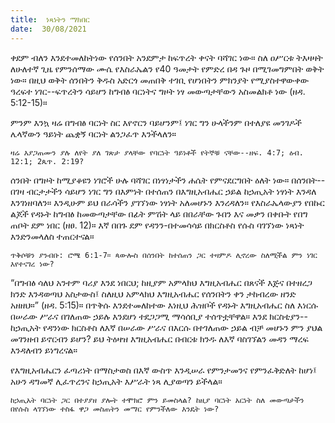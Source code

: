 ```yaml
---
title:  ነጻነትን ማክበር
date:  30/08/2021
---
```


ቀደም ብለን እንደተመለከትነው የሰንበት አንደምታ ከፍጥረት ቀናት ባሻገር ነው። ስለ ዐሥርቱ ትእዛዛት ለሁለተኛ ጊዜ የምንሰማው ሙሴ የእስራኤልን የ40 ዓመታት የምድረ በዳ ጉዞ በሚገመግምበት ወቅት ነው። በዚህ ወቅት ሰንበትን ቅዱስ አድርጎ መጠበቅ ተገቢ የሆነበትን ምክንያት የሚያስተዋውቀው ዓረፍተ ነገር--ፍጥረትን ሳይሆን ከግብፅ ባርነትና ግዞት ነፃ መውጣታቸውን አስመልክቶ ነው (ዘዳ. 5:12-15)።

ምንም እንኳ ዛሬ በግብፅ ባርነት ስር እየኖርን ባይሆንም፤ ነገር ግን ሁላችንም በተለያዩ መንገዶች ሌላኛውን ዓይነት ጨቋኝ ባርነት ልንጋፈጥ እንችላለን።

`ዛሬ እያጋጠሙን ያሉ ለየት ያለ ገጽታ ያላቸው የባርነት ዓይነቶች የትኞቹ ናቸው--ዘፍ. 4:7; ዕብ. 12:1; 2ጴጥ. 2:19?`

ሰንበት በግዞት ከሚያቆዩን ነገሮች ሁሉ ባሻገር በነፃነታችን ሐሴት የምናደርግበት ዕለት ነው። በሰንበት--በገዛ ብርታታችን ሳይሆን ነገር ግን በእምነት በተሰጠን በእግዚአብሔር ኃይል ከኃጢአት ነፃነት እንዳለ እንገነዘባለን። እንዲሁም ይህ በራሳችን ያገኘነው ነፃነት አለመሆኑን እንረዳለን። የእስራኤላውያን የበኩር ልጆች የዳኑት ከግብፅ ከመውጣታቸው በፊት ምሽት ላይ በበራቸው ጉበን እና መቃን በቀቡት የበግ ጠቦት ደም ነበር (ዘፀ. 12)። እኛ በበጉ ደም የዳንን-በተመሳሳይ በክርስቶስ የሱስ ባገኘነው ነጻነት እንድንመላለስ ተጠርተናል።

`ጥቅሶቹን ያንብቡ: ሮሜ 6:1-7። ጳውሎስ በሰንበት ከተሰጠን ጋር ተዛምዶ ሊኖረው ስለሚችል ምን ነገር እየተናገረ ነው?`

“በግብፅ ሳለህ አንተም ባሪያ እንደ ነበርህ; ከዚያም አምላክህ እግዚአብሔር በጸናች እጅና በተዘረጋ ክንድ እንዳወጣህ አስታውስ፤ ስለዚህ አምላክህ እግዚአብሔር የሰንበትን ቀን ታከብረው ዘንድ አዘዘህ።” (ዘዳ. 5:15)። በጥቅሱ እንደተመለከተው እነዚህ ሕዝቦች የዳኑት እግዚአብሔር ስለ እነርሱ በሠራው ሥራና በገለጠው ኃይሉ እንደሆነ ተደጋጋሚ ማሳሰቢያ ተሰጥቷቸዋል። እንደ ክርስቲያን--ከኃጢአት የዳንነው ክርስቶስ ለእኛ በሠራው ሥራና በእርሱ በተገለጠው ኃይል ብቻ መሆኑን ምን ያህል መገንዘብ ይኖርብን ይሆን? ይህ ትዕዛዝ እግዚአብሔር በብርቱ ክንዱ ለእኛ ባስገኘልን መዳን ማረፍ እንዳለብን ይነግረናል።

የእግዚአብሔርን ፈጣሪነት በማስታወስ በእኛ ውስጥ እንዲሠራ የምንታመንና የምንፈቅድለት ከሆነ፤ አሁን ዳግመኛ ሊፈጥረንና ከኃጢአት እሥራት ነጻ ሊያወጣን ይችላል።

`ከኃጢአት ባርነት ጋር በተያያዘ ያሎት ተሞክሮ ምን ይመስላል? ከዚያ ባርነት አርነት ስለ መውጣታችን በየሱስ ላገኘነው ተስፋ ዋጋ መስጠትን መማር የምንችለው እንዴት ነው?`